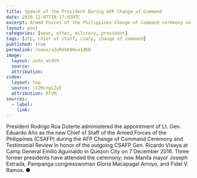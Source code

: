 ```yaml
---
title: Speech of the President During AFP Change of Command
date: 2016-12-07T18:17:02UTC
excerpt: Armed Forces of the Philippines Change of Command ceremony on 7 December 2016 at Camp Aguinaldo in honor of outgoing Chief of Staff General Ricardo Visaya and the incoming Chief of Staff Lt. Gen. Eduardo Año.
layout: post
categories: [news, other, military, president]
tags: [afp, chief of staff, csafp, change of command]
published: true
permalink: /news/x2oRdkK98va1d6N
image:
  layout: auto_width
  source: 
  attribution: 
video:
  layout: top
  source: iV2McngLZyE
  attribution: RTVM
sources:
  - label:
    link:
---
```


President Rodrigo Roa Duterte administered the appointment of Lt. Gen. Eduardo Año as the new Chief of Staff of the Armed Forces of the Philippines (CSAFP) during the AFP Change of Command Ceremony and Testimonial Review in honor of the outgoing CSAFP Gen. Ricardo Visaya at Camp General Emilio Aguinaldo in Quezon City on 7 December 2016.
Three former presidents have attended the ceremony; now Manila mayor Joseph Estrada, Pampanga congresswoman Gloria Macapagal Arroyo, and Fidel V. Ramos.
&#x25cf;
